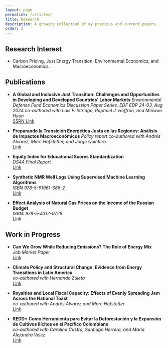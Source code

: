 ```yaml
---
layout: page
permalink: /articles/
title: Research
description: A growing collection of my previous and current papers.
order: 2
---
```


## Research Interest
- Carbon Pricing, Just Energy Transition, Environmental Economics, and Macroeconomics.

## Publications
- **A Global and Inclusive Just Transition: Challenges and Opportunities in Developing and Developed Countries' Labor Markets**
  *Environmental Defense Fund Economics Discussion Paper Series, EDF EDP 24-03, Aug 2024*
  *co-authored with Luis F. Intriago, Raphael J. Heffron, and Minwoo Hyun*  
  [SSRN Link](https://papers.ssrn.com/sol3/papers.cfm?abstract_id=4927054)

- **Preparando la Transición Energética Justa en las Regiones: Análisis de Impactos Macroeconómicos** 
  *Policy report*
  *co-authored with Andrés Álvarez, Marc Hofstetter, and Jorge Quintero*  
  [Link](https://drive.google.com/file/d/1GrqKq97daDK4Y_TtNg9b-AISaHIokySr/view?usp=sharing)

- **Equity Index for Educational Scores Standardization**  
  *DS4A Final Report*  
  [Link](https://drive.google.com/file/d/1dAOAYl9Zv2LbpIC8MDnJCwkkivqwOJCI/view?usp=sharing)

- **Synthetic NMR Well Logs Using Supervised Machine Learning Algorithms**  
  *ISBN 978-5-91961-386-2*  
  [Link](https://drive.google.com/open?id=1Q97DmgdgpPPgY94va7neegoupcxxAq14)

- **Effect Analysis of Natural Gas Prices on the Income of the Russian Budget**  
  *ISBN: 978-5-4312-0728*  
  [Link](https://elibrary.ru/item.asp?id=41324383)

<!-- - **ARIMA Forecast to Detect and Avoid Stuck Pipe Problems During Drilling**  
  *ISBN 978-5-4312-0708-2*  
  [Link](http://udsu.ru/files/nauka/002812-ConfXLVII.pdf)

- **Aplicación del Método FMEA en la Perforación de Pozos**  
  *Journal Technosphere Management 2018*  
  [Link](http://f-ing.udsu.ru/technosphere/issue/technosphere-t01-362-482/tom01-446-457)

- **Application of FMEA Methodology in Well Drilling**  
  *ISBN: 978-5-4312-0641-2*  
  [Link](https://elibrary.ru/item.asp?id=35659175) -->

## Work in Progress
- **Can We Grow While Reducing Emissions? The Role of Energy Mix**  
  *Job Market Paper*  
  [Link](https://drive.google.com/file/d/1eYg6Hs0Cv2jnmFIusm3ZmQhtgHyRAH8O/view?usp=sharing)

- **Climate Policy and Structural Change: Evidence from Energy Transitions in Latin America**  
  *co-authored with Hernando Zuleta*  
  [Link](https://drive.google.com/file/d/1DduJE1t9aS-qPoZ3kPA1HDYLHvaDmDIy/view?usp=sharing)

- **Royalties and Local Fiscal Capacity: Effects of Evenly Spreading Jam Across the National Toast**  
  *co-authored with Andrés Álvarez and Marc Hofstetter*  
  [Link](https://drive.google.com/file/d/1nuB3i6P4AyoBYPVv7kwi5RD1NcrT9AA1/view?usp=sharing)

- **REDD+ Como Herramienta para Evitar la Deforestación y la Expansión de Cultivos Ilícitos en el Pacífico Colombiano**  
  *co-authored with Carolina Castro, Santiago Herrera, and Maria Alejandra Velez*  
  [Link](https://www.youtube.com/watch?v=xU4Jb-72xrM&ab_channel=17thBiennialConference)
